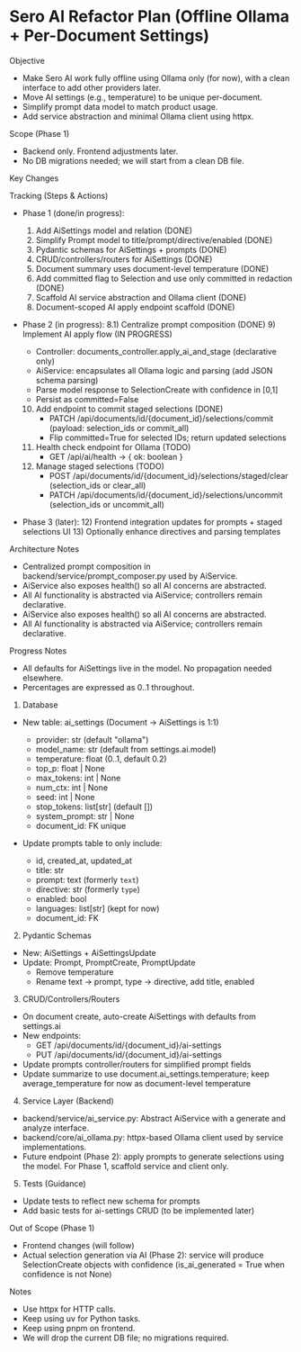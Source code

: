 # Sero AI Refactor Plan (Offline Ollama + Per-Document Settings)

Objective
- Make Sero AI work fully offline using Ollama only (for now), with a clean interface to add other providers later.
- Move AI settings (e.g., temperature) to be unique per-document.
- Simplify prompt data model to match product usage.
- Add service abstraction and minimal Ollama client using httpx.

Scope (Phase 1)
- Backend only. Frontend adjustments later.
- No DB migrations needed; we will start from a clean DB file.

Key Changes

Tracking (Steps & Actions)
- Phase 1 (done/in progress):
  1) Add AiSettings model and relation (DONE)
  2) Simplify Prompt model to title/prompt/directive/enabled (DONE)
  3) Pydantic schemas for AiSettings + prompts (DONE)
  4) CRUD/controllers/routers for AiSettings (DONE)
  5) Document summary uses document-level temperature (DONE)
  6) Add committed flag to Selection and use only committed in redaction (DONE)
  7) Scaffold AI service abstraction and Ollama client (DONE)
  8) Document-scoped AI apply endpoint scaffold (DONE)

- Phase 2 (in progress):
  8.1) Centralize prompt composition (DONE)
  9) Implement AI apply flow (IN PROGRESS)
     - Controller: documents_controller.apply_ai_and_stage (declarative only)
     - AiService: encapsulates all Ollama logic and parsing (add JSON schema parsing)
     - Parse model response to SelectionCreate with confidence in [0,1]
     - Persist as committed=False
  10) Add endpoint to commit staged selections (DONE)
      - PATCH /api/documents/id/{document_id}/selections/commit (payload: selection_ids or commit_all)
      - Flip committed=True for selected IDs; return updated selections
  11) Health check endpoint for Ollama (TODO)
      - GET /api/ai/health -> { ok: boolean }
  12) Manage staged selections (TODO)
      - POST /api/documents/id/{document_id}/selections/staged/clear (selection_ids or clear_all)
      - PATCH /api/documents/id/{document_id}/selections/uncommit (selection_ids or uncommit_all)

- Phase 3 (later):
  12) Frontend integration updates for prompts + staged selections UI
  13) Optionally enhance directives and parsing templates

Architecture Notes
- Centralized prompt composition in backend/service/prompt_composer.py used by AiService.
- AiService also exposes health() so all AI concerns are abstracted.
- All AI functionality is abstracted via AiService; controllers remain declarative.
- AiService also exposes health() so all AI concerns are abstracted.
- All AI functionality is abstracted via AiService; controllers remain declarative.

Progress Notes
- All defaults for AiSettings live in the model. No propagation needed elsewhere.
- Percentages are expressed as 0..1 throughout.
1) Database
- New table: ai_settings (Document -> AiSettings is 1:1)
  - provider: str (default "ollama")
  - model_name: str (default from settings.ai.model)
  - temperature: float (0..1, default 0.2)
  - top_p: float | None
  - max_tokens: int | None
  - num_ctx: int | None
  - seed: int | None
  - stop_tokens: list[str] (default [])
  - system_prompt: str | None
  - document_id: FK unique

- Update prompts table to only include:
  - id, created_at, updated_at
  - title: str
  - prompt: text (formerly `text`)
  - directive: str (formerly `type`)
  - enabled: bool
  - languages: list[str] (kept for now)
  - document_id: FK

2) Pydantic Schemas
- New: AiSettings + AiSettingsUpdate
- Update: Prompt, PromptCreate, PromptUpdate
  - Remove temperature
  - Rename text -> prompt, type -> directive, add title, enabled

3) CRUD/Controllers/Routers
- On document create, auto-create AiSettings with defaults from settings.ai
- New endpoints:
  - GET /api/documents/id/{document_id}/ai-settings
  - PUT /api/documents/id/{document_id}/ai-settings
- Update prompts controller/routers for simplified prompt fields
- Update summarize to use document.ai_settings.temperature; keep average_temperature for now as document-level temperature

4) Service Layer (Backend)
- backend/service/ai_service.py: Abstract AiService with a generate and analyze interface.
- backend/core/ai_ollama.py: httpx-based Ollama client used by service implementations.
- Future endpoint (Phase 2): apply prompts to generate selections using the model. For Phase 1, scaffold service and client only.

5) Tests (Guidance)
- Update tests to reflect new schema for prompts
- Add basic tests for ai-settings CRUD (to be implemented later)

Out of Scope (Phase 1)
- Frontend changes (will follow)
- Actual selection generation via AI (Phase 2): service will produce SelectionCreate objects with confidence (is_ai_generated = True when confidence is not None)

Notes
- Use httpx for HTTP calls.
- Keep using uv for Python tasks.
- Keep using pnpm on frontend.
- We will drop the current DB file; no migrations required.

